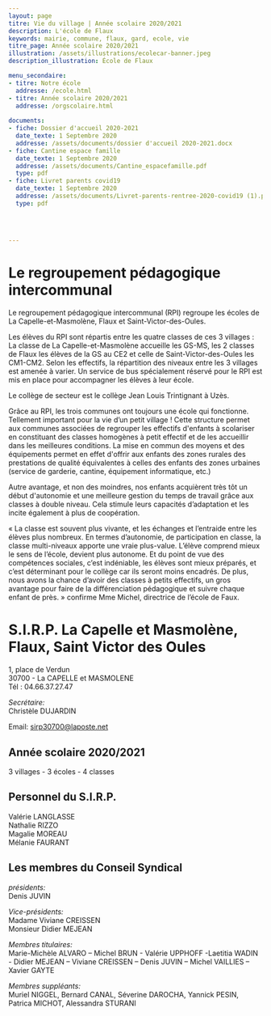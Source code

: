 ```yaml
---
layout: page
titre: Vie du village | Année scolaire 2020/2021
description: L'école de Flaux
keywords: mairie, commune, flaux, gard, ecole, vie
titre_page: Année scolaire 2020/2021
illustration: /assets/illustrations/ecolecar-banner.jpeg
description_illustration: École de Flaux

menu_secondaire:
- titre: Notre école
  addresse: /ecole.html
- titre: Année scolaire 2020/2021
  addresse: /orgscolaire.html
  
documents:
- fiche: Dossier d'accueil 2020-2021
  date_texte: 1 Septembre 2020
  addresse: /assets/documents/dossier d'accueil 2020-2021.docx
- fiche: Cantine espace famille
  date_texte: 1 Septembre 2020
  addresse: /assets/documents/Cantine_espacefamille.pdf
  type: pdf
- fiche: Livret parents covid19
  date_texte: 1 Septembre 2020
  addresse: /assets/documents/Livret-parents-rentree-2020-covid19 (1).pdf
  type: pdf

  
  
  
---
```

# Le regroupement pédagogique intercommunal <br>

Le regroupement pédagogique intercommunal (RPI) regroupe les écoles de La Capelle-et-Masmolène, Flaux et Saint-Victor-des-Oules. <br>

Les élèves du RPI sont répartis entre les quatre classes de ces 3 villages : La classe de La Capelle-et-Masmolène accueille les GS-MS, les 2 classes de Flaux les élèves de la GS au CE2 et celle de Saint-Victor-des-Oules les CM1-CM2. Selon les effectifs, la répartition des niveaux entre les 3 villages est amenée à varier.  Un service de bus spécialement réservé pour le RPI est mis en place pour accompagner les élèves à leur école. <br>

Le collège de secteur est le collège Jean Louis Trintignant à Uzès. <br>

Grâce au RPI, les trois communes ont toujours une école qui fonctionne. Tellement important pour la vie d’un petit village ! Cette structure permet aux communes associées de regrouper les effectifs d'enfants à scolariser en constituant des classes homogènes à petit effectif et de les accueillir dans les meilleures conditions. La mise en commun des moyens et des équipements permet en effet d'offrir aux enfants des zones rurales des prestations de qualité équivalentes à celles des enfants des zones urbaines (service de garderie, cantine, équipement informatique, etc.)<br>

Autre avantage, et non des moindres, nos enfants acquièrent très tôt un début d'autonomie et une meilleure gestion du temps de travail grâce aux classes à double niveau. Cela stimule leurs capacités d’adaptation et les incite également à plus de coopération. <br>

« La classe est souvent plus vivante, et les échanges et l’entraide entre les élèves plus nombreux. En termes d’autonomie, de participation en classe, la classe multi-niveaux apporte une vraie plus-value. L’élève comprend mieux le sens de l’école, devient plus autonome. Et du point de vue des compétences sociales, c’est indéniable, les élèves sont mieux préparés, et c’est déterminant pour le collège car ils seront moins encadrés. De plus, nous avons la chance d’avoir des classes à petits effectifs, un gros avantage pour faire de la différenciation pédagogique et suivre chaque enfant de près. » confirme Mme Michel, directrice de l’école de Faux. <br>

# S.I.R.P.  La Capelle et Masmolène, Flaux, Saint Victor des Oules 

1, place de Verdun<br>
30700 - La CAPELLE et MASMOLENE<br>
Tél : 04.66.37.27.47<br>

*Secrétaire:* <br>
Christèle DUJARDIN<br>

Email: sirp30700@laposte.net<br>

## Année scolaire 2020/2021
3 villages - 3 écoles - 4 classes<br>

## Personnel du S.I.R.P.<br>

Valérie LANGLASSE<br>
Nathalie RIZZO<br>
Magalie MOREAU<br>
Mélanie FAURANT<br>

## Les membres du Conseil Syndical<br>

*présidents:* <br>
Denis JUVIN<br>

*Vice-présidents:* <br>
Madame Viviane CREISSEN <br>
Monsieur Didier MEJEAN <br>

*Membres titulaires:* <br>
Marie-Michèle ALVARO – Michel BRUN - Valérie UPPHOFF -Laetitia WADIN - Didier MEJEAN – Viviane CREISSEN – Denis JUVIN – Michel VAILLIES – Xavier GAYTE<br>

*Membres suppléants:*<br>
Muriel NIGGEL,  Bernard CANAL, Séverine DAROCHA, Yannick PESIN, Patrica MICHOT, Alessandra STURANI<br>


